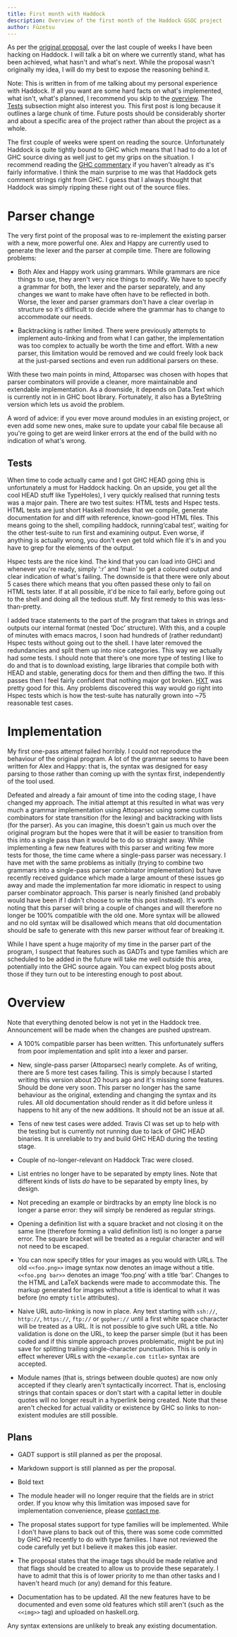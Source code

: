 ```yaml
---
title: First month with Haddock
description: Overview of the first month of the Haddock GSOC project
author: Fūzetsu
---
```


As per the
[original proposal](https://gist.github.com/Fuuzetsu/81253ba7d0c51ac88052), over
the last couple of weeks I have been hacking on Haddock. I will talk a bit on
where we currently stand, what has been achieved, what hasn't and what's next.
While the proposal wasn't originally my idea, I will do my best to expose the
reasoning behind it.

Note: This is written in from of me talking about my personal experience with
Haddock. If all you want are some hard facts on what's implemented, what isn't,
what's planned, I recommend you skip to the [overview](#shortversion).
The [Tests](#tests) subsection might also interest you. This first post
is long because it outlines a large chunk of time. Future posts should be
considerably shorter and about a specific area of the project rather than
about the project as a whole.

The first couple of weeks were spent on reading the source. Unfortunately
Haddock is quite tightly bound to GHC which means that I had to do a lot of
GHC source diving as well just to get my grips on the situation. I recommend
reading the [GHC commentary](http://ghc.haskell.org/trac/ghc/wiki/Commentary) if
you haven't already as it's fairly informative. I think the main surprise to me
was that Haddock gets comment strings right from GHC. I guess that I always
thought that Haddock was simply ripping these right out of the source files.

Parser change
=============
The very first point of the proposal was to re-implement the existing parser
with a new, more powerful one. Alex and Happy are currently used to generate
the lexer and the parser at compile time. There are following problems:

* Both Alex and Happy work using grammars. While grammars are nice things to
use, they aren't very nice things to modify. We have to specify a grammar for
both, the lexer and the parser separately, and any changes we want to make have
often have to be reflected in both. Worse, the lexer and parser
grammars don't have a clear overlap in structure so it's difficult to
decide where the grammar has to change to accommodate our needs.

* Backtracking is rather limited. There were previously attempts to implement
auto-linking and from what I can gather, the implementation was too complex
to actually be worth the time and effort. With a new parser, this limitation
would be removed and we could freely look back at the just-parsed sections
and even run additional parsers on these.

With these two main points in mind, Attoparsec was chosen with hopes that parser
combinators will provide a cleaner, more maintainable and extendable
implementation. As a downside, it depends on Data.Text which is currently not in
in GHC boot library. Fortunately, it also
has a ByteString version which lets us avoid the problem.

A word of advice: if you ever move around modules in an existing project, or
even add some new ones, make sure to update your cabal file because all you're
going to get are weird linker errors at the end of the build with no indication
of what's wrong.

<a id="tests"></a>

Tests
-----
When time to code actually came and I got GHC HEAD going (this is unfortunately
a must for Haddock hacking. On an upside, you get all the cool HEAD stuff like
TypeHoles), I very quickly realised that running tests was a major pain. There
are two test suites: HTML tests and Hspec tests. HTML tests are just short
Haskell modules that we compile, generate documentation for and diff
with reference, known-good HTML files. This means going to the shell, compiling
haddock, running‘cabal test’, waiting for the other test-suite to run first and
examining output. Even worse, if anything is actually wrong, you don't even get
told which file it's in and you have to grep for the elements of the output.

Hspec tests are the nice kind. The kind that you can load into GHCi and whenever
you're ready, simply ‘:r’ and ‘main’ to get a coloured output and clear
indication of what's failing. The downside is that there were only about 5 cases
there which means that you often passed these only to fail on HTML tests later.
If at all possible, it'd be nice to fail early, before going out to the shell
and doing all the tedious stuff. My first remedy to this was less-than-pretty.

I added trace statements to the part of the program that takes in strings and
outputs our internal format (nested ‘Doc’ structure). With this, and a couple of
minutes with emacs macros, I soon had hundreds of (rather redundant)
Hspec tests without going out to the shell. I have later removed the
redundancies and split them up into nice categories. This way we actually had
some tests. I should note that there's one more type of testing I like to do and
that is to download existing, large libraries that compile both with HEAD and
stable, generating docs for them and then diffing the two. If this passes then
I feel fairly confident that nothing major got broken.
[HXT](http://hackage.haskell.org/package/hxt) was pretty good for this. Any
problems discovered this way would go right into Hspec tests which is how
the test-suite has naturally grown into ~75 reasonable test cases.

Implementation
==============
My first one-pass attempt failed horribly. I could not reproduce the behaviour
of the original program. A lot of the grammar seems to have been written for
Alex and Happy: that is, the syntax was designed for easy parsing to those
rather than coming up with the syntax first, independently of the tool used.

Defeated and already a fair amount of time into the coding stage, I have changed
my approach. The initial attempt at this resulted in what was very much a
grammar implementation using Attoparsec using some custom combinators for state
transition (for the lexing) and backtracking with lists (for the parser).
As you can imagine, this doesn't gain us much over the original program but the
hopes were that it will be easier to transition from this into a single pass
than it would be to do so straight away. While implementing a few new features
with this parser and writing few more tests for those, the time came where a
single-pass parser was necessary. I have met with the same problems as initially
(trying to combine two grammars into a single-pass parser combinator
implementation) but have recently received guidance which made a large amount
of these issues go away and made the implementation far more idiomatic in
respect to using parser combinator approach. This parser is nearly finished (and
probably would have been if I didn't choose to write this post instead). It's
worth noting that this parser will bring a couple of changes and will therefore
no longer be 100% compatible with the old one. More syntax will be allowed and
no old syntax will be disallowed which means that old documentation should be
safe to generate with this new parser without fear of breaking it.


While I have spent a huge majority of my time in the parser part of the program,
I suspect that features such as GADTs and type families which are scheduled to
be added in the future will take me well outside this area, potentially into the
GHC source again. You can expect blog posts about those if they turn out to be
interesting enough to post about.

<a id="shortversion"></a>

Overview
========
Note that everything denoted below is not yet in the Haddock tree.
Announcement will be made when the changes are pushed upstream.

* A 100% compatible parser has been written. This unfortunately
suffers from poor implementation and split into a lexer and parser.

* New, single-pass parser (Attoparsec) nearly complete. As of writing, there are
5 more test cases failing. This is simply because I started writing this version
about 20 hours ago and it's missing some features. Should be done very soon.
This parser no longer has the same behaviour as the original, extending and
changing the syntax and its rules. All old documentation should render as it did
before unless it happens to hit any of the new additions. It should not be an
issue at all.

* Tens of new test cases were added. Travis CI was set up to help with the
testing but is currently not running due to lack of GHC HEAD binaries. It is
unreliable to try and build GHC HEAD during the testing stage.

* Couple of no-longer-relevant on Haddock Trac were closed.

* List entries no longer have to be separated by empty lines. Note that
different kinds of lists *do* have to be separated by empty lines, by design.

* Not preceding an example or birdtracks by an empty line block is no longer a
parse error: they will simply be rendered as regular strings.

* Opening a definition list with a square bracket and not closing it on the same
line (therefore forming a valid definition list) is no longer a parse error.
The square bracket will be treated as a regular character and will not need
to be escaped.

* You can now specify titles for your images as you would with URLs. The old
`<<foo.png>>` image syntax now denotes an image without a title.
`<<foo.png bar>>`
denotes an image ‘foo.png’ with a title ‘bar’. Changes to the HTML and LaTeX
backends were made to accommodate this. The markup generated for images without
a title is identical to what it was before (no empty `title` attributes).

* Naive URL auto-linking is now in place. Any text starting with `ssh://`,
`http://`, `https://`, `ftp://` or `gopher://` until a first white space
character will be treated as a URL. It is not possible to give such URL a title.
No validation is done on the URL, to keep the parser simple (but it has been
coded and if this simple approach proves problematic, might be put in) save for
splitting trailing single-character punctuation. This is only in effect wherever
URLs with the `<example.com title>` syntax are accepted.

* Module names (that is, strings between double quotes) are now only accepted if
they clearly aren't syntactically incorrect. That is, enclosing strings that
contain spaces or don't start with a capital letter in double quotes will no
longer result in a hyperlink being created. Note that these aren't checked for
actual validity or existence by GHC so links to non-existent modules are still
possible.

Plans
-----
* GADT support is still planned as per the proposal.

* Markdown support is still planned as per the proposal.

* Bold text

* The module header will no longer require that the fields are in strict order.
If you know why this limitation was imposed save for implementation convenience,
please [contact me](/contact.html).

* The proposal states support for type families will be implemented. While I
don't have plans to back out of this, there was some code committed by GHC HQ
recently to do with type families. I have not reviewed the code carefully yet
but I believe it makes this job easier.

* The proposal states that the image tags should be made relative and that flags
should be created to allow us to provide these separately. I have to admit that
this is of lower priority to me than other tasks and I haven't heard much (or
any) demand for this feature.

* Documentation has to be updated. All the new features have to be documented
and even some old features which still aren't (such as the `<<img>>` tag) and
uploaded on haskell.org.

Any syntax extensions are unlikely to break any existing documentation.
